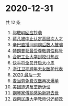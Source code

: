 # 2020-12-31

共 12 条

<!-- BEGIN -->
<!-- 最后更新时间 Thu Dec 31 2020 11:19:19 GMT+0800 (CST) -->
1. [郭敬明回应抄袭](https://www.zhihu.com/search?q=郭敬明)
1. [蒋凡被中止认定高层次人才](https://www.zhihu.com/search?q=蒋凡)
1. [辛巴直播间网购后数人被骗](https://www.zhihu.com/search?q=辛巴电信诈骗)
1. [特朗普获最受尊敬男性称号](https://www.zhihu.com/search?q=特朗普)
1. [合肥工业大学封校引热议](https://www.zhihu.com/search?q=合肥工业大学)
1. [快手将全员开启大小周](https://www.zhihu.com/search?q=快手大小周)
1. [浙江卫视跨年无女医护代表](https://www.zhihu.com/search?q=浙江卫视)
1. [2020 最后一天](https://www.zhihu.com/search?q=2020最后一天)
1. [麦当劳免费汉堡再次爆单](https://www.zhihu.com/search?q=麦当劳)
1. [美团遭遇反垄断诉讼](https://www.zhihu.com/search?q=美团)
1. [钢琴家傅聪感染新冠去世](https://www.zhihu.com/search?q=傅聪去世)
1. [西南民族大学教师讨还绩效](https://www.zhihu.com/search?q=西南民族大学)
<!-- END -->
